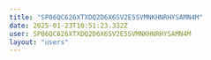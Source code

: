 ```yaml
---
title: "SP06QC626XTXDQ2D6X6SV2E5SVMNKHNRHYSAMN4M"
date: 2025-01-23T10:51:23.332Z
user: SP06QC626XTXDQ2D6X6SV2E5SVMNKHNRHYSAMN4M
layout: "users"
---
```

    